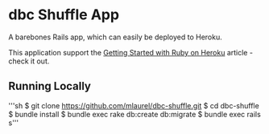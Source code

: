 # dbc Shuffle App

A barebones Rails app, which can easily be deployed to Heroku.

This application support the [Getting Started with Ruby on Heroku](https://devcenter.heroku.com/articles/getting-started-with-ruby) article - check it out.

## Running Locally

'''sh
$ git clone https://github.com/mlaurel/dbc-shuffle.git
$ cd dbc-shuffle
$ bundle install
$ bundle exec rake db:create db:migrate
$ bundle exec rails s'''
